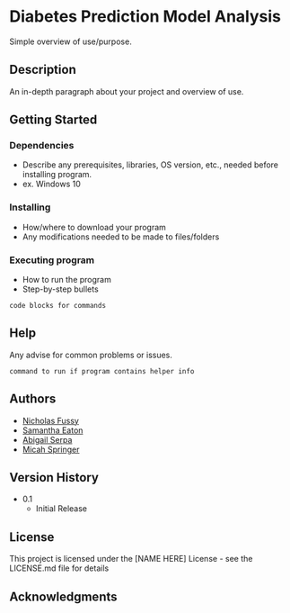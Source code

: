 # Diabetes Prediction Model Analysis 

Simple overview of use/purpose.

## Description

An in-depth paragraph about your project and overview of use.

## Getting Started

### Dependencies

* Describe any prerequisites, libraries, OS version, etc., needed before installing program.
* ex. Windows 10

### Installing

* How/where to download your program
* Any modifications needed to be made to files/folders

### Executing program

* How to run the program
* Step-by-step bullets
```
code blocks for commands
```

## Help

Any advise for common problems or issues.
```
command to run if program contains helper info
```

## Authors

* [Nicholas Fussy](https://github.com/nfussy)
* [Samantha Eaton](https://github.com/SamEaton20)
* [Abigail Serpa](https://github.com/AbigailSerpa)
* [Micah Springer](https://github.com/micah-11101)

## Version History

* 0.1
    * Initial Release

## License

This project is licensed under the [NAME HERE] License - see the LICENSE.md file for details

## Acknowledgments

